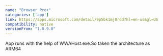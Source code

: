 ```yaml
---
name: "Browser Pro+"
categories: ['app']
link: https://apps.microsoft.com/detail/9p5bk1mj0rdd?hl=en-us&gl=US
compatibility: native
versionFrom: "1.0.9.0"
---
```


App runs with the help of WWAHost.exe.So taken the architecture as ARM64